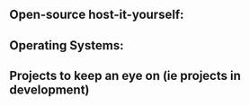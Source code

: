## Open-source host-it-yourself:


## Operating Systems:


## Projects to keep an eye on (ie projects in development)

